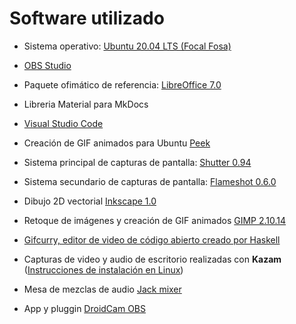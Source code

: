 # Software utilizado

* Sistema operativo: [Ubuntu 20.04 LTS (Focal Fosa)](https://releases.ubuntu.com/bionic/)
  
* [OBS Studio](https://obsproject.com/)
  
* Paquete ofimático de referencia: [LibreOffice 7.0](https://es.libreoffice.org/)
  
* Libreria Material para MkDocs
  
* [Visual Studio Code](https://code.visualstudio.com/)
  
* Creación de GIF animados para Ubuntu [Peek](https://ubunlog.com/peek-gif-animados-ubuntu/)
  
* Sistema principal de capturas de pantalla: [Shutter 0.94](http://shutter-project.org)
  
* Sistema secundario de capturas de pantalla: [Flameshot 0.6.0](https://flameshot.js.org/#/?id=flameshot-060)
  
* Dibujo 2D vectorial [Inkscape 1.0](https://inkscape.org/es/)

* Retoque de imágenes y creación de GIF animados [GIMP 2.10.14](https://www.gimp.org/)
  
* [Gifcurry, editor de video de código abierto creado por Haskell](https://github.com/lettier/gifcurry)

* Capturas de video y audio de escritorio realizadas con **Kazam** ([Instrucciones de instalación en Linux](https://ubunlog.com/kazam-graba-tu-escritorio-en-linux/))

* Mesa de mezclas de audio [Jack mixer](https://jackaudio.org/)

* App y pluggin [DroidCam OBS](https://www.dev47apps.com/obs/)
